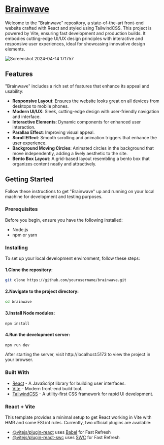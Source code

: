 # [Brainwave](https://aniket067.github.io/Brainwave/)


Welcome to the "Brainwave" repository, a state-of-the-art front-end website crafted with React and styled using TailwindCSS. This project is powered by Vite, ensuring fast development and production builds. It embodies cutting-edge UI/UX design principles with interactive and responsive user experiences, ideal for showcasing innovative design elements.

![Screenshot 2024-04-14 171757](https://github.com/Aniket067/Brainwave/assets/116525490/7a56d97c-3be1-40ef-b484-c977b2dfc408)
## Features

"Brainwave" includes a rich set of features that enhance its appeal and usability:

- **Responsive Layout**: Ensures the website looks great on all devices from desktops to mobile phones.
- **Modern UI/UX**: Sleek, cutting-edge design with user-friendly navigation and interface.
- **Interactive Elements**: Dynamic components for enhanced user interaction.
- **Parallax Effect**: Improving visual appeal.
- **Scroll Effect**: Smooth scrolling and animation triggers that enhance the user experience.
- **Background Moving Circles**: Animated circles in the background that move independently, adding a lively aesthetic to the site.
- **Bento Box Layout**: A grid-based layout resembling a bento box that organizes content neatly and attractively.

## Getting Started

Follow these instructions to get "Brainwave" up and running on your local machine for development and testing purposes.

### Prerequisites

Before you begin, ensure you have the following installed:

- Node.js
- npm or yarn

### Installing

To set up your local development environment, follow these steps:

#### 1.Clone the repository:
```bash
git clone https://github.com/yourusername/brainwave.git
```
#### 2.Navigate to the project directory:
```bash
cd brainwave
```
#### 3.Install Node modules:
```bash
npm install
```
#### 4.Run the development server:
```bash
npm run dev
```
After starting the server, visit http://localhost:5173 to view the project in your browser.

### Built With
- [React](https://reactjs.org/) - A JavaScript library for building user interfaces.
- [Vite](https://vitejs.dev/) - Modern front-end build tool.
- [TailwindCSS](https://tailwindcss.com/) - A utility-first CSS framework for rapid UI development.

### React + Vite
This template provides a minimal setup to get React working in Vite with HMR and some ESLint rules.
Currently, two official plugins are available:

- [@vitejs/plugin-react](https://github.com/vitejs/vite-plugin-react/blob/main/packages/plugin-react/README.md) uses [Babel](https://babeljs.io/) for Fast Refresh
- [@vitejs/plugin-react-swc](https://github.com/vitejs/vite-plugin-react-swc) uses [SWC](https://swc.rs/) for Fast Refresh
